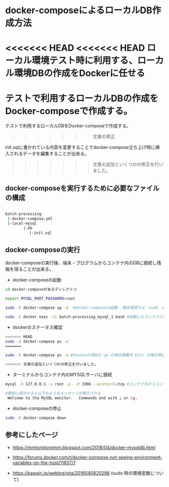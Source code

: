 # docker-composeによるローカルDB作成方法

<<<<<<< HEAD
<<<<<<< HEAD
ローカル環境テスト時に利用する、ローカル環境DBの作成をDockerに任せる
=======
テストで利用するローカルDBの作成をDocker-composeで作成する。
=======
テストで利用するローカルDBをDocker-composeで作成する。
>>>>>>> 文章の修正

init.sqlに書かれている内容を変更することでdocker-compose立ち上げ時に挿入されるデータを編集することが出来る。

>>>>>>> 文章の追加といくつかの修正を行いました。

## docker-composeを実行するために必要なファイルの構成

```bash

batch-processing
 |-docker-compose.yml
 |-local-mysql
        |-db
        　 |-init.sql

```

## docker-composeの実行

docker-composeの実行後、端末・プログラムからコンテナ内のDBに接続し情報を得ることが出来る。


* docker-composeの起動


```bash
cd docker-composeがあるディレクトリ

export MYSQL_ROOT_PASSWORD=root

sudo -E docker-compose up -d  #docker-composeの起動  橋本環境では "sudo -E" で環境変数を引き継ぐ必要あり

sudo -E docker exec -it batch-processing_mysql_1 bash #起動したコンテナに接続
```

* dockerのステータス確認

```bash
<<<<<<< HEAD
sudo -E docker-compose ps -a
=======

sudo -E docker-compose ps -a #Statusの項目が up の場合稼働中 Exit の場合停止中

>>>>>>> 文章の追加といくつかの修正を行いました。
```

* ターミナルからコンテナ内のMYSQLサーバに接続

```bash
mysql -h 127.0.0.1 -u root -p  -P 3306 --protocol=tcp #コンテナ外からコンテナ内のmysqlに接続

#接続に成功すると以下のようなメッセージが表示される
 Welcome to the MySQL monitor.　 Commands end with ; or \g.
```


* docker-composeの停止

```bash
sudo -E docker-compose down
```


## 参考にしたページ

* https://mmtomitomimm.blogspot.com/2018/04/docker-mysqldb.html

* https://forums.docker.com/t/docker-compose-not-seeing-environment-variables-on-the-host/11837/7 


* https://kawairi.jp/weblog/vita/2016040820298 (sudo 時の環境変数について)
 
